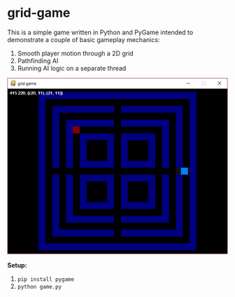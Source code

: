 # grid-game
This is a simple game written in Python and PyGame intended to demonstrate a couple of basic gameplay mechanics:
1. Smooth player motion through a 2D grid
2. Pathfinding AI
3. Running AI logic on a separate thread

![Alt tag](example_screenshot.png?raw=true "screenshot")

**Setup:**
1. `pip install pygame`
2. `python game.py`
